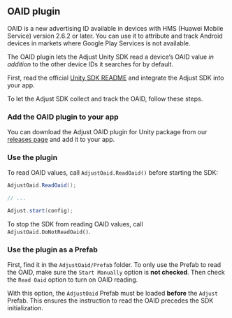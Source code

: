 ## OAID plugin

OAID is a new advertising ID available in devices with HMS (Huawei Mobile Service) version 2.6.2 or later. You can  use it to attribute and track Android devices in markets where Google Play Services is not available. 

The OAID plugin lets the Adjust Unity SDK read a device’s OAID value *in addition* to the other device IDs it searches for by default. 

First, read the official [Unity SDK README][readme] and integrate the Adjust SDK into your app.

To let the Adjust SDK collect and track the OAID, follow these steps.

### Add the OAID plugin to your app

You can download the Adjust OAID plugin for Unity package from our [releases page][releases] and add it to your app.

### Use the plugin

To read OAID values, call `AdjustOaid.ReadOaid()` before starting the SDK:

```cs
AdjustOaid.ReadOaid();

// ...

Adjust.start(config);
```

To stop the SDK from reading OAID values, call `AdjustOaid.DoNotReadOaid()`.

### Use the plugin as a Prefab

First, find it in the `AdjustOaid/Prefab` folder. To only use the Prefab to read the OAID, make sure the `Start Manually` option is **not checked**. Then check the `Read Oaid` option to turn on OAID reading. 

With this option, the `AdjustOaid` Prefab must be loaded **before** the `Adjust` Prefab. This ensures the instruction to read the OAID precedes the SDK initialization.

[readme]:    ../../../README.md
[releases]:  https://github.com/adjust/unity_sdk/releases
